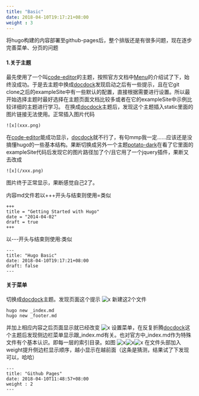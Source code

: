 ```yaml
---
title: "Basic"
date: 2018-04-10T19:17:21+08:00
weight : 3
---
```


将hugo构建的内容部署至github-pages后，整个排版还是有很多问题，现在逐步完善菜单、分页的问题
#### 1.关于主题
最先使用了一个叫[code-editor](https://themes.gohugo.io/hugo-code-editor-theme/)的主题，按照官方文档中[Menu](https://gohugo.io/content-management/menus/)的介绍试了下，始终没成功。于是去主题中换成[docdock](https://themes.gohugo.io/docdock/)发现启动之后有一些提示，且在它git clone之后的exampleSite中有一些默认的配置，直接根据需要进行设置。所以最开始选择主题时最好选择在主题页面文档比较多或者在它的exampleSite中示例比较详细的主题进行学习。
在换成[docdock](https://themes.gohugo.io/docdock/)主题后，发现这个主题插入static里面的图片链接无法使用。正常插入图片代码

    ![x](xxx.png)

在[code-editor](https://themes.gohugo.io/hugo-code-editor-theme/)能成功显示，[docdock](https://themes.gohugo.io/docdock/)就不行了，有句mmp我一定......应该还是没搞懂hugo的一些基本结构。果断切换成另外一个主题[potato-dark](https://themes.gohugo.io/potato-dark/)在看了它里面的exampleSite代码后发现它的图片路径加了个/且它用了一个jquery插件，果断又去改成

    ![x](/xxx.png)

图片终于正常显示，果断感觉自己2了。

内容md文件若以+++开头与结束则使用=类似

    +++
    title = "Getting Started with Hugo"
    date = "2014-04-02"
    draft = true
    +++

以---开头与结束则使用:类似

    ---
    title: "Hugo Basic"
    date: 2018-04-10T19:17:21+08:00
    draft: false
    ---

#### 关于菜单
切换成[docdock](https://themes.gohugo.io/docdock/)主题。发现页面这个提示
![x](/images/home.png)
新建这2个文件

    hugo new _index.md
    hugo new _footer.md

并加上相应内容之后页面显示就已经改变
![x](/images/index.png)
设置菜单，在反复折腾[docdock](https://themes.gohugo.io/docdock/)这个主题后发现侧边栏菜单显示跟_index.md有关。也对官方中_index.md作为特殊文件有个基本认识。即每一层的索引目录。如图
![x](/images/folder.png)![x](/images/hugoIndex.png)![x](/images/hugoIndexResult.png)
在文件头部加入weight提升侧边栏显示顺序，越小显示在越前面（这条是猜测，结果试了下发现可以，哈哈）

    ---
    title: "Github Pages"
    date: 2018-04-10T11:48:57+08:00
    weight : 2
    ---
